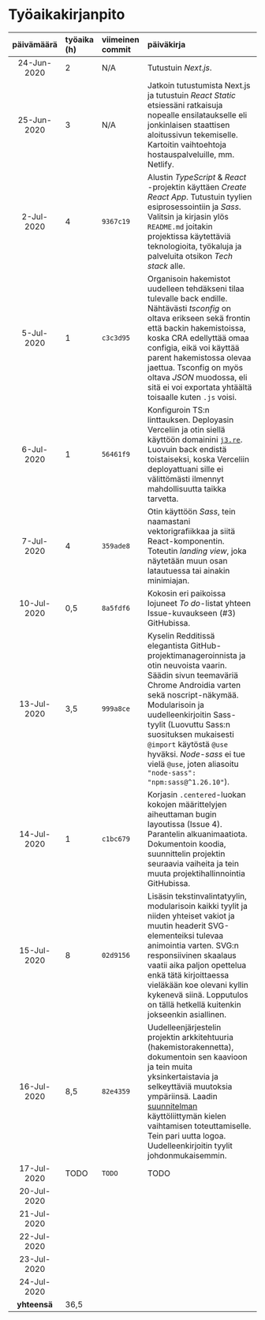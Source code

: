 # Työaikakirjanpito

| päivämäärä | työaika (h) | viimeinen commit | päiväkirja  |
| :----:|:-----| :-----| :-----|
| 24-Jun-2020 | 2 | N/A | Tutustuin *Next.js*. |
| 25-Jun-2020 | 3 | N/A | Jatkoin tutustumista Next.js ja tutustuin *React Static* etsiessäni ratkaisuja nopealle ensilataukselle eli jonkinlaisen staattisen aloitussivun tekemiselle. Kartoitin vaihtoehtoja hostauspalveluille, mm. Netlify. |
| 2-Jul-2020 | 4 | `9367c19` | Alustin *TypeScript* & *React* -projektin käyttäen *Create React App*. Tutustuin tyylien esiprosessointiin ja *Sass*. Valitsin ja kirjasin ylös `README.md` joitakin projektissa käytettäviä teknologioita, työkaluja ja palveluita otsikon *Tech stack* alle. |
| 5-Jul-2020 | 1 | `c3c3d95` | Organisoin hakemistot uudelleen tehdäkseni tilaa tulevalle back endille. Nähtävästi *tsconfig* on oltava erikseen sekä frontin että backin hakemistoissa, koska CRA edellyttää omaa configia, eikä voi käyttää parent hakemistossa olevaa jaettua. Tsconfig on myös oltava *JSON* muodossa, eli sitä ei voi exportata yhtäältä toisaalle kuten `.js` voisi. |
| 6-Jul-2020 | 1 | `56461f9` | Konfiguroin TS:n linttauksen. Deployasin Verceliin ja otin siellä käyttöön domainini [`j3.re`](https://j3.re/). Luovuin back endistä toistaiseksi, koska Verceliin deployattuani sille ei välittömästi ilmennyt mahdollisuutta taikka tarvetta. |
| 7-Jul-2020 | 4 | `359ade8` | Otin käyttöön *Sass*, tein naamastani vektorigrafiikkaa ja siitä React-komponentin. Toteutin *landing view*, joka näytetään muun osan latautuessa tai ainakin minimiajan. |
| 10-Jul-2020 | 0,5 | `8a5fdf6` | Kokosin eri paikoissa lojuneet *To do*-listat yhteen Issue-kuvaukseen (#3) GitHubissa. |
| 13-Jul-2020 | 3,5 | `999a8ce` | Kyselin Redditissä elegantista GitHub-projektimanageroinnista ja otin neuvoista vaarin. Säädin sivun teemaväriä Chrome Androidia varten sekä noscript-näkymää. Modularisoin ja uudelleenkirjoitin Sass-tyylit (Luovuttu Sass:n suosituksen mukaisesti `@import` käytöstä `@use` hyväksi. *Node-sass* ei tue vielä `@use`, joten aliasoitu `"node-sass": "npm:sass@^1.26.10"`). |
| 14-Jul-2020 | 1 | `c1bc679` | Korjasin `.centered`-luokan kokojen määrittelyjen aiheuttaman bugin layoutissa (Issue 4). Parantelin alkuanimaatiota. Dokumentoin koodia, suunnittelin projektin seuraavia vaiheita ja tein muuta projektihallinnointia GitHubissa. |
| 15-Jul-2020 | 8 | `02d9156` | Lisäsin tekstinvalintatyylin, modularisoin kaikki tyylit ja niiden yhteiset vakiot ja muutin headerit SVG-elementeiksi tulevaa animointia varten. SVG:n responsiivinen skaalaus vaatii aika paljon opettelua enkä tätä kirjoittaessa vieläkään koe olevani kyllin kykenevä siinä. Lopputulos on tällä hetkellä kuitenkin jokseenkin asiallinen. |
| 16-Jul-2020 | 8,5 | `82e4359` | Uudelleenjärjestelin projektin arkkitehtuuria (hakemistorakennetta), dokumentoin sen kaavioon ja tein muita yksinkertaistavia ja selkeyttäviä muutoksia ympäriinsä. Laadin [suunnitelman](https://stackoverflow.com/questions/62933283/code-review-ts-react-app-ui-language-state-implementation) käyttöliittymän kielen vaihtamisen toteuttamiselle. Tein pari uutta logoa. Uudelleenkirjoitin tyylit johdonmukaisemmin. |
| 17-Jul-2020 | TODO | `TODO` | TODO |
| 20-Jul-2020 | | | |
| 21-Jul-2020 | | | |
| 22-Jul-2020 | | | |
| 23-Jul-2020 | | | |
| 24-Jul-2020 | | | |
| **yhteensä**   | 36,5 | | |

